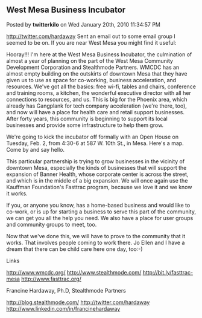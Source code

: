 ## West Mesa Business Incubator
Posted by **twitterkilo** on Wed January 20th, 2010 11:34:57 PM

<!-- m --><a class="postlink" href="http://twitter.com/hardaway">http://twitter.com/hardaway</a><!-- m --> Sent an email out to some email group I seemed to be on. If you are near West Mesa you might find it useful:

Hooray!!! I'm here at the West Mesa Business Incubator, the culmination of almost a year of planning on the part of the West Mesa Community Development Corporation and Stealthmode Partners. WMCDC has an almost empty building on the outskirts of downtown Mesa that they have given us to use as space for co-working, business acceleration, and resources.  We've got all the basics: free wi-fi, tables and chairs, conference and training rooms, a kitchen, the wonderful executive director with all her connections to resources, and us.
This is big for the Phoenix area, which already has Gangplank for tech company acceleration (we're there, too), and now will have a place for health care and retail support businesses. After forty years, this community is beginning to support its local businesses and provide some infrastructure to help them grow.

We're going to kick the incubator off formally with an Open House on Tuesday, Feb. 2, from 4:30-6 at 587 W. 10th St., in Mesa. Here's a map. Come by and say hello.

This particular partnership is trying to grow businesses in the vicinity of downtown Mesa, especially the kinds of businesses that will support the expansion of Banner Health, whose corporate center is across the street, and which is in the middle of a big expansion. We will once again use the Kauffman Foundation's Fasttrac program, because we love it and we know it works.

If you, or anyone you know, has a home-based business and would like to co-work, or is up for starting a business to serve this part of the community, we can get you all the help you need.  We also have a place for user groups and community groups to meet, too.

Now that we've done this, we will have to prove to the community that it works. That involves people coming to work there. Jo Ellen and I have a dream that there can be child care here one day, too:-)

Links
<!-- m --><a class="postlink" href="http://www.wmcdc.org/">http://www.wmcdc.org/</a><!-- m -->
<!-- m --><a class="postlink" href="http://www.stealthmode.com/">http://www.stealthmode.com/</a><!-- m -->
<!-- m --><a class="postlink" href="http://bit.ly/fasttrac-mesa">http://bit.ly/fasttrac-mesa</a><!-- m -->
<!-- m --><a class="postlink" href="http://www.fasttrac.org/">http://www.fasttrac.org/</a><!-- m -->

Francine Hardaway, Ph.D, Stealthmode Partners
<!-- m --><a class="postlink" href="http://blog.stealthmode.com/">http://blog.stealthmode.com/</a><!-- m -->
<!-- m --><a class="postlink" href="http://twitter.com/hardaway">http://twitter.com/hardaway</a><!-- m -->
<!-- m --><a class="postlink" href="http://www.linkedin.com/in/francinehardaway">http://www.linkedin.com/in/francinehardaway</a><!-- m -->
